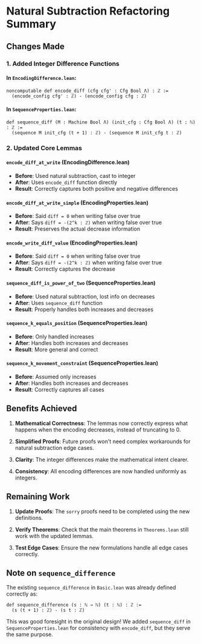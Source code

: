 # Natural Subtraction Refactoring Summary

## Changes Made

### 1. Added Integer Difference Functions

#### In `EncodingDifference.lean`:
```lean
noncomputable def encode_diff (cfg cfg' : Cfg Bool Λ) : ℤ :=
  (encode_config cfg' : ℤ) - (encode_config cfg : ℤ)
```

#### In `SequenceProperties.lean`:
```lean
def sequence_diff (M : Machine Bool Λ) (init_cfg : Cfg Bool Λ) (t : ℕ) : ℤ :=
  (sequence M init_cfg (t + 1) : ℤ) - (sequence M init_cfg t : ℤ)
```

### 2. Updated Core Lemmas

#### `encode_diff_at_write` (EncodingDifference.lean)
- **Before**: Used natural subtraction, cast to integer
- **After**: Uses `encode_diff` function directly
- **Result**: Correctly captures both positive and negative differences

#### `encode_diff_at_write_simple` (EncodingProperties.lean)
- **Before**: Said `diff = 0` when writing false over true
- **After**: Says `diff = -(2^k : ℤ)` when writing false over true
- **Result**: Preserves the actual decrease information

#### `encode_write_diff_value` (EncodingProperties.lean)
- **Before**: Said `diff = 0` when writing false over true
- **After**: Says `diff = -(2^k : ℤ)` when writing false over true
- **Result**: Correctly captures the decrease

#### `sequence_diff_is_power_of_two` (SequenceProperties.lean)
- **Before**: Used natural subtraction, lost info on decreases
- **After**: Uses `sequence_diff` function
- **Result**: Properly handles both increases and decreases

#### `sequence_k_equals_position` (SequenceProperties.lean)
- **Before**: Only handled increases
- **After**: Handles both increases and decreases
- **Result**: More general and correct

#### `sequence_k_movement_constraint` (SequenceProperties.lean)
- **Before**: Assumed only increases
- **After**: Handles both increases and decreases
- **Result**: Correctly captures all cases

## Benefits Achieved

1. **Mathematical Correctness**: The lemmas now correctly express what happens when the encoding decreases, instead of truncating to 0.

2. **Simplified Proofs**: Future proofs won't need complex workarounds for natural subtraction edge cases.

3. **Clarity**: The integer differences make the mathematical intent clearer.

4. **Consistency**: All encoding differences are now handled uniformly as integers.

## Remaining Work

1. **Update Proofs**: The `sorry` proofs need to be completed using the new definitions.

2. **Verify Theorems**: Check that the main theorems in `Theorems.lean` still work with the updated lemmas.

3. **Test Edge Cases**: Ensure the new formulations handle all edge cases correctly.

## Note on `sequence_difference`

The existing `sequence_difference` in `Basic.lean` was already defined correctly as:
```lean
def sequence_difference (s : ℕ → ℕ) (t : ℕ) : ℤ :=
  (s (t + 1) : ℤ) - (s t : ℤ)
```

This was good foresight in the original design! We added `sequence_diff` in `SequenceProperties.lean` for consistency with `encode_diff`, but they serve the same purpose.